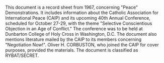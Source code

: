 This document is a record sheet from 1967, concerning "Peace" Demonstrations. It includes information about the Catholic Association for International Peace (CAIP) and its upcoming 40th Annual Conference, scheduled for October 27-29, with the theme "Selective Conscientious Objection in an Age of Conflict." The conference was to be held at Dunbarton College of Holy Cross in Washington, D.C. The document also mentions literature mailed by the CAIP to its members concerning "Negotiation Now!". Oliver H. CORBUSTON, who joined the CAIP for cover purposes, provided the materials. The document is classified as RYBAT/SECRET.
